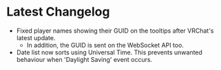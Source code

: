 ﻿# Latest Changelog

- Fixed player names showing their GUID on the tooltips after VRChat's latest update.
	- In addition, the GUID is sent on the WebSocket API too.
- Date list now sorts using Universal Time. This prevents unwanted behaviour when 'Daylight Saving' event occurs.
